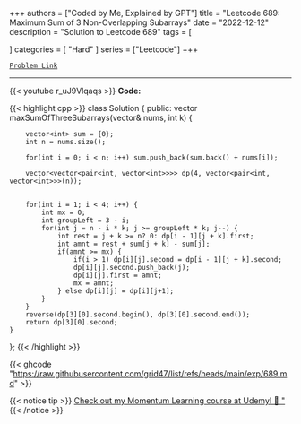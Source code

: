 
+++
authors = ["Coded by Me, Explained by GPT"]
title = "Leetcode 689: Maximum Sum of 3 Non-Overlapping Subarrays"
date = "2022-12-12"
description = "Solution to Leetcode 689"
tags = [
    
]
categories = [
    "Hard"
]
series = ["Leetcode"]
+++



[`Problem Link`](https://leetcode.com/problems/maximum-sum-of-3-non-overlapping-subarrays/description/)

---
{{< youtube r_uJ9Vlqaqs >}}
**Code:**

{{< highlight cpp >}}
class Solution {
public:
    vector<int> maxSumOfThreeSubarrays(vector<int>& nums, int k) {

        vector<int> sum = {0};
        int n = nums.size();

        for(int i = 0; i < n; i++) sum.push_back(sum.back() + nums[i]);

        vector<vector<pair<int, vector<int>>>> dp(4, vector<pair<int, vector<int>>>(n));
        
        
        for(int i = 1; i < 4; i++) {
            int mx = 0;
            int groupLeft = 3 - i;
            for(int j = n - i * k; j >= groupLeft * k; j--) {
                int rest = j + k >= n? 0: dp[i - 1][j + k].first;
                int amnt = rest + sum[j + k] - sum[j];
                if(amnt >= mx) {
                    if(i > 1) dp[i][j].second = dp[i - 1][j + k].second;
                    dp[i][j].second.push_back(j);
                    dp[i][j].first = amnt;
                    mx = amnt;
                } else dp[i][j] = dp[i][j+1];
            }
        }
        reverse(dp[3][0].second.begin(), dp[3][0].second.end());
        return dp[3][0].second;
    }

};
{{< /highlight >}}

{{< ghcode "https://raw.githubusercontent.com/grid47/list/refs/heads/main/exp/689.md" >}}

{{< notice tip >}}
[Check out my Momentum Learning course at Udemy! 🚀 "](https://www.udemy.com/course/blind-75-the-data-structures-and-algorithms-essentials/)
{{< /notice >}}

